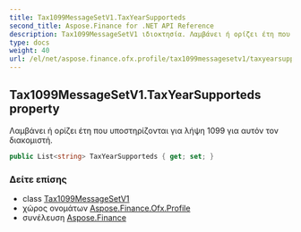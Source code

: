 ```yaml
---
title: Tax1099MessageSetV1.TaxYearSupporteds
second_title: Aspose.Finance for .NET API Reference
description: Tax1099MessageSetV1 ιδιοκτησία. Λαμβάνει ή ορίζει έτη που υποστηρίζονται για λήψη 1099 για αυτόν τον διακομιστή.
type: docs
weight: 40
url: /el/net/aspose.finance.ofx.profile/tax1099messagesetv1/taxyearsupporteds/
---
```

## Tax1099MessageSetV1.TaxYearSupporteds property

Λαμβάνει ή ορίζει έτη που υποστηρίζονται για λήψη 1099 για αυτόν τον διακομιστή.

```csharp
public List<string> TaxYearSupporteds { get; set; }
```

### Δείτε επίσης

* class [Tax1099MessageSetV1](../)
* χώρος ονομάτων [Aspose.Finance.Ofx.Profile](../../tax1099messagesetv1/)
* συνέλευση [Aspose.Finance](../../../)


